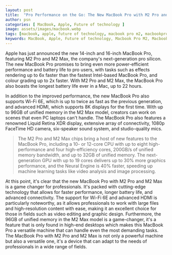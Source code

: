 ```yaml
---
layout: post
title:  "Pro Performance on the Go: The New MacBook Pro with M2 Pro and M2 Max"
author: psn
categories: [ MacBook, Apple, Future of technology ]
image: assets/images/macbook.webp
tags: [macbook, apple, future of technology, macbook pro m2, macbookpro m2 price]
keywords: MacBook, Apple, Future of technology, Macbook Pro M2, MacbookPro m2 price
---
```


Apple has just announced the new 14-inch and 16-inch MacBook Pro, featuring M2 Pro and M2 Max, the company's next-generation pro silicon. The new MacBook Pro promises to bring even more power-efficient performance and battery life to pro users, with tasks such as effects rendering up to 6x faster than the fastest Intel-based MacBook Pro, and colour grading up to 2x faster. With M2 Pro and M2 Max, the MacBook Pro also boasts the longest battery life ever in a Mac, up to 22 hours.

In addition to the improved performance, the new MacBook Pro also supports Wi-Fi 6E, which is up to twice as fast as the previous generation, and advanced HDMI, which supports 8K displays for the first time. With up to 96GB of unified memory in the M2 Max model, creators can work on scenes that even PC laptops can't handle. The MacBook Pro also features a renowned Liquid Retina XDR display, extensive array of connectivity, 1080p FaceTime HD camera, six-speaker sound system, and studio-quality mics.

>The M2 Pro and M2 Max chips bring a host of new features to the MacBook Pro, including a 10- or 12-core CPU with up to eight high-performance and four high-efficiency cores, 200GB/s of unified memory bandwidth, and up to 32GB of unified memory. The next-generation GPU with up to 19 cores delivers up to 30% more graphics performance, and the Neural Engine is 40% faster, speeding up machine learning tasks like video analysis and image processing.

At this point, it's clear that the new MacBook Pro with M2 Pro and M2 Max is a game changer for professionals. It's packed with cutting-edge technology that allows for faster performance, longer battery life, and advanced connectivity. The support for Wi-Fi 6E and advanced HDMI is particularly noteworthy, as it allows professionals to work with large files and high-resolution content with ease, making it an excellent choice for those in fields such as video editing and graphic design. Furthermore, the 96GB of unified memory in the M2 Max model is a game-changer, it's a feature that is only found in high-end desktops which makes this MacBook Pro a versatile machine that can handle even the most demanding tasks. The MacBook Pro with M2 Pro and M2 Max is not only a powerful machine but also a versatile one, it's a device that can adapt to the needs of professionals in a wide range of fields.